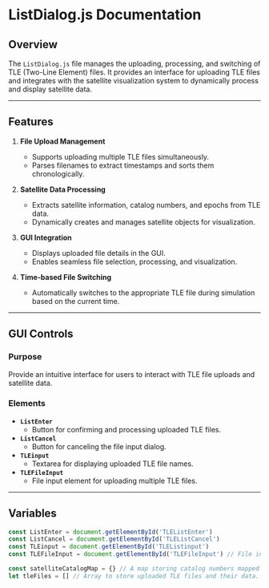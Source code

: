# ListDialog.js Documentation

## Overview

The `ListDialog.js` file manages the uploading, processing, and switching of TLE (Two-Line Element) files. It provides an interface for uploading TLE files and integrates with the satellite visualization system to dynamically process and display satellite data.

---

## Features

1. **File Upload Management**

   - Supports uploading multiple TLE files simultaneously.
   - Parses filenames to extract timestamps and sorts them chronologically.

2. **Satellite Data Processing**

   - Extracts satellite information, catalog numbers, and epochs from TLE data.
   - Dynamically creates and manages satellite objects for visualization.

3. **GUI Integration**

   - Displays uploaded file details in the GUI.
   - Enables seamless file selection, processing, and visualization.

4. **Time-based File Switching**
   - Automatically switches to the appropriate TLE file during simulation based on the current time.

---

## GUI Controls

### Purpose

Provide an intuitive interface for users to interact with TLE file uploads and satellite data.

### Elements

- **`ListEnter`**
  - Button for confirming and processing uploaded TLE files.
- **`ListCancel`**
  - Button for canceling the file input dialog.
- **`TLEinput`**
  - Textarea for displaying uploaded TLE file names.
- **`TLEFileInput`**
  - File input element for uploading multiple TLE files.

---

## Variables

```javascript
const ListEnter = document.getElementById('TLEListEnter')
const ListCancel = document.getElementById('TLEListCancel')
const TLEinput = document.getElementById('TLEListinput')
const TLEFileInput = document.getElementById('TLEFileInput') // File input element

const satelliteCatalogMap = {} // A map storing catalog numbers mapped to satellite names.
let tleFiles = [] // Array to store uploaded TLE files and their data.
```
